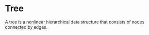 # Tree 

A tree is a nonlinear hierarchical data structure that consists of nodes connected by edges.


